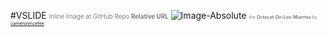 #VSLIDE
<span style="color:gray; font-size:0.7em">Inline Image at GitHub Repo <b>Relative URL</b></span>
![Image-Absolute](assets/octocat-de-los-muertos.jpg)
<span style="color:gray; font-size:0.5em">the <b>Octocat-De-Los-Muertos</b> by <a href="https://github.com/cameronmcefee" target="_blank">cameronmcefee</a></span>

